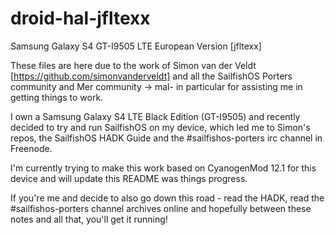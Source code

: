 # droid-hal-jfltexx
Samsung Galaxy S4 GT-I9505 LTE European Version [jfltexx]

These files are here due to the work of Simon van der Veldt [https://github.com/simonvanderveldt]
and all the SailfishOS Porters community and Mer community -> mal- in particular for assisting me in getting things to work.

I own a Samsung Galaxy S4 LTE Black Edition (GT-I9505) and recently decided to try and run SailfishOS on my device,
which led me to Simon's repos, the SailfishOS HADK Guide and the #sailfishos-porters irc channel in Freenode.

I'm currently trying to make this work based on CyanogenMod 12.1 for this device and will update this README was things progress.

If you're me and decide to also go down this road - read the HADK, read the #sailfishos-porters channel archives online and
hopefully between these notes and all that, you'll get it running!
